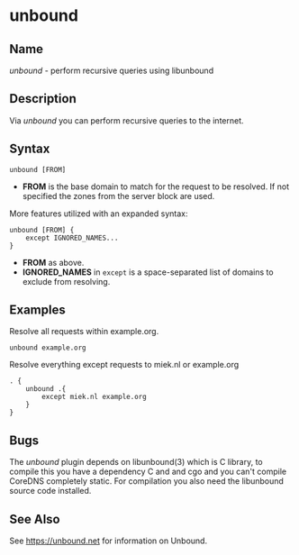 # unbound

## Name

*unbound* - perform recursive queries using libunbound

## Description

Via *unbound* you can perform recursive queries to the internet.

## Syntax

~~~
unbound [FROM]
~~~

* **FROM** is the base domain to match for the request to be resolved. If not specified the zones
  from the server block are used.

More features utilized with an expanded syntax:

~~~
unbound [FROM] {
    except IGNORED_NAMES...
}
~~~

* **FROM** as above.
* **IGNORED_NAMES** in `except` is a space-separated list of domains to exclude from resolving.

## Examples

Resolve all requests within example.org.

~~~
unbound example.org
~~~

Resolve everything except requests to miek.nl or example.org

~~~ corefile
. {
    unbound .{
        except miek.nl example.org
    }
}
~~~

## Bugs

The *unbound* plugin depends on libunbound(3) which is C library, to compile this you have
a dependency C and and cgo and you can't compile CoreDNS completely static. For compilation you
also need the libunbound source code installed.

## See Also

See <https://unbound.net> for information on Unbound.
